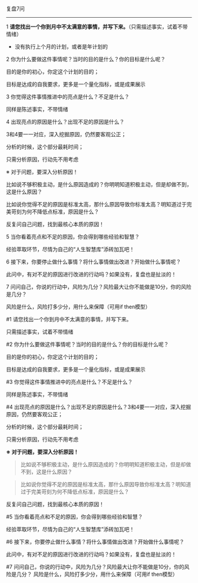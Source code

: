 复盘7问
- - -
1 **请您找出一个你到月中不太满意的事情，并写下来。**（只需描述事实，试着不带情绪）
- 没有执行上个月的计划，或者是年计划的


2 你为什么要做这件事情呢？当时的目的是什么？你的目标是什么呢？

目的是你的初心，你定这个计划的目的；

目标是达成的自我要求，更多是一个量化指标，或是成果展示

3 你觉得这件事情推进中的亮点是什么？不足是什么？

同样是陈述事实，不带情绪

4 出现亮点的原因是什么？出现不足的原因是什么？

3和4要一一对应，深入挖掘原因，仍然要客观公正；

分析的时候，这个部分最耗时间；

只需分析原因，行动先不用考虑

※ 对于问题，要深入分析原因！

比如说不够积极主动，是什么原因造成的？你明明知道积极主动，但是却做不到，这是什么原因？

比如说你觉得不足的原因是标准太高，那什么原因导致你标准太高？明知道过于完美苛刻为何不降低点标准，原因是什么？

反复问自己问题，找到最核心本质的原因！

5 当你看着亮点和不足的原因，你会得到哪些经验和智慧？

经验萃取环节，尽情为自己的“人生智慧库”添砖加瓦吧！

6 接下来，你要停止做什么事情？将什么事情做出改进？开始做什么事情呢？

此问中，有对不足的原因进行改进的行动吗？如果没有，复盘也是扯淡的！

7 问问自己，你说的行动中，风险为几分？风险最大让你不能做是10分，你的风险是几分？

风险是什么，风险打多少分，用什么来保障（可用if then模型）


#1 请您找出一个你到月中不太满意的事情，并写下来。

只需描述事实，试着不带情绪


#2 你为什么要做这件事情呢？当时的目的是什么？你的目标是什么呢？

目的是你的初心，你定这个计划的目的；

目标是达成的自我要求，更多是一个量化指标，或是成果展示


#3 你觉得这件事情推进中的亮点是什么？不足是什么？

同样是陈述事实，不带情绪


#4 出现亮点的原因是什么？出现不足的原因是什么？3和4要一一对应，深入挖掘原因，仍然要客观公正；

分析的时候，这个部分最耗时间；

只需分析原因，行动先不用考虑

**※ 对于问题，要深入分析原因！**

>比如说不够积极主动，是什么原因造成的？你明明知道积极主动，但是却做不到，这是什么原因？

>比如说你觉得不足的原因是标准太高，那什么原因导致你标准太高？明知道过于完美苛刻为何不降低点标准，原因是什么？


反复问自己问题，找到最核心本质的原因！

#5 当你看着亮点和不足的原因，你会得到哪些经验和智慧？

经验萃取环节，尽情为自己的“人生智慧库”添砖加瓦吧！


#6 接下来，你要停止做什么事情？将什么事情做出改进？开始做什么事情呢？

此问中，有对不足的原因进行改进的行动吗？如果没有，复盘也是扯淡的！


#7 问问自己，你说的行动中，风险为几分？风险最大让你不能做是10分，你的风险是几分？
风险是什么，风险打多少分，用什么来保障（可用if then模型）

